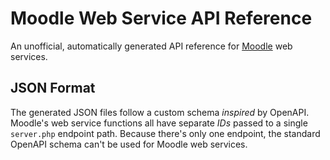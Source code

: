 # Moodle Web Service API Reference

An unofficial, automatically generated API reference for [Moodle](https://docs.moodle.org/dev/Creating_a_web_service_client) web services.

## JSON Format

The generated JSON files follow a custom schema _inspired_ by OpenAPI.
Moodle's web service functions all have separate _IDs_ passed to a single `server.php` endpoint path. Because there's only one endpoint, the standard OpenAPI schema can't be used for Moodle web services.
